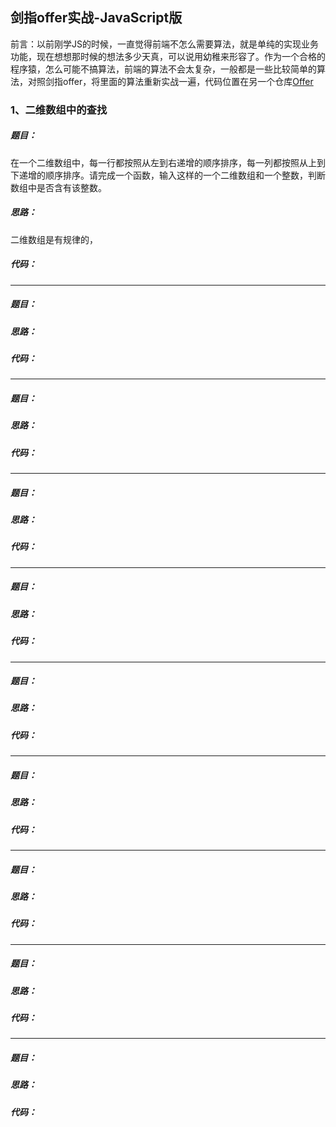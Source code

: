 ## 剑指offer实战-JavaScript版

前言：以前刚学JS的时候，一直觉得前端不怎么需要算法，就是单纯的实现业务功能，现在想想那时候的想法多少天真，可以说用幼稚来形容了。作为一个合格的程序猿，怎么可能不搞算法，前端的算法不会太复杂，一般都是一些比较简单的算法，对照剑指offer，将里面的算法重新实战一遍，代码位置在另一个仓库[Offer](https://github.com/Xia-Ao/Offer)

### 1、二维数组中的查找

##### 题目：

在一个二维数组中，每一行都按照从左到右递增的顺序排序，每一列都按照从上到下递增的顺序排序。请完成一个函数，输入这样的一个二维数组和一个整数，判断数组中是否含有该整数。

##### 思路：

二维数组是有规律的，

##### 代码：

------

##### 题目：

##### 思路：

##### 代码：
------

##### 题目：

##### 思路：

##### 代码：





------

##### 题目：

##### 思路：

##### 代码：





------

##### 题目：

##### 思路：

##### 代码：





------

##### 题目：

##### 思路：

##### 代码：





------

##### 题目：

##### 思路：

##### 代码：





------

##### 题目：

##### 思路：

##### 代码：





------

##### 题目：

##### 思路：

##### 代码：





------

##### 题目：

##### 思路：

##### 代码：










